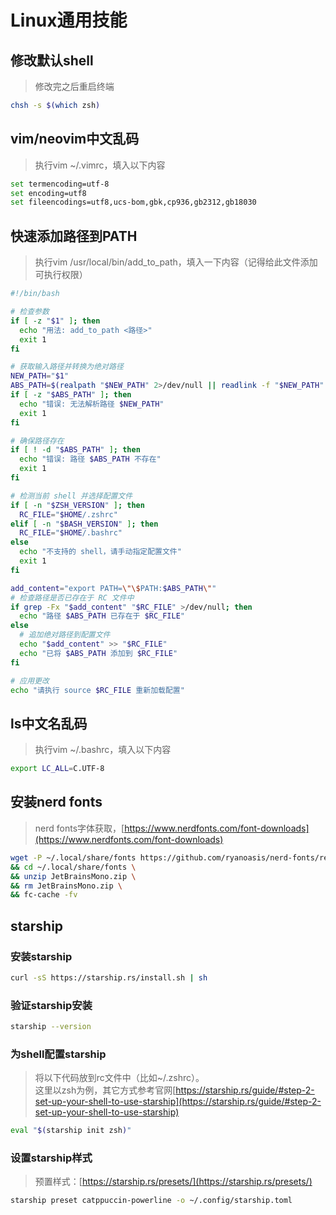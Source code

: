 # Linux通用技能

## 修改默认shell
>
> 修改完之后重启终端

```bash
chsh -s $(which zsh)
```

>
## vim/neovim中文乱码
>
> 执行<span class="strong code">vim ~/.vimrc</span>，填入以下内容

```bash
set termencoding=utf-8
set encoding=utf8
set fileencodings=utf8,ucs-bom,gbk,cp936,gb2312,gb18030
```

## 快速添加路径到PATH
>
> 执行<span class="strong code">vim /usr/local/bin/add_to_path</span>，填入一下内容（记得给此文件添加可执行权限）

```bash
#!/bin/bash

# 检查参数
if [ -z "$1" ]; then
  echo "用法: add_to_path <路径>"
  exit 1
fi

# 获取输入路径并转换为绝对路径
NEW_PATH="$1"
ABS_PATH=$(realpath "$NEW_PATH" 2>/dev/null || readlink -f "$NEW_PATH" 2>/dev/null)
if [ -z "$ABS_PATH" ]; then
  echo "错误: 无法解析路径 $NEW_PATH"
  exit 1
fi

# 确保路径存在
if [ ! -d "$ABS_PATH" ]; then
  echo "错误: 路径 $ABS_PATH 不存在"
  exit 1
fi

# 检测当前 shell 并选择配置文件
if [ -n "$ZSH_VERSION" ]; then
  RC_FILE="$HOME/.zshrc"
elif [ -n "$BASH_VERSION" ]; then
  RC_FILE="$HOME/.bashrc"
else
  echo "不支持的 shell，请手动指定配置文件"
  exit 1
fi

add_content="export PATH=\"\$PATH:$ABS_PATH\""
# 检查路径是否已存在于 RC 文件中
if grep -Fx "$add_content" "$RC_FILE" >/dev/null; then
  echo "路径 $ABS_PATH 已存在于 $RC_FILE"
else
  # 追加绝对路径到配置文件
  echo "$add_content" >> "$RC_FILE"
  echo "已将 $ABS_PATH 添加到 $RC_FILE"
fi

# 应用更改
echo "请执行 source $RC_FILE 重新加载配置"
```

## ls中文名乱码
>
> 执行<span class="strong code">vim ~/.bashrc</span>，填入以下内容

```bash
export LC_ALL=C.UTF-8
```

## 安装nerd fonts
>
> nerd fonts字体获取，[https://www.nerdfonts.com/font-downloads](https://www.nerdfonts.com/font-downloads)

```bash
wget -P ~/.local/share/fonts https://github.com/ryanoasis/nerd-fonts/releases/download/v3.4.0/JetBrainsMono.zip \
&& cd ~/.local/share/fonts \
&& unzip JetBrainsMono.zip \
&& rm JetBrainsMono.zip \
&& fc-cache -fv
```

## starship

### 安装starship

```bash
curl -sS https://starship.rs/install.sh | sh
```

### 验证starship安装

```bash
starship --version
```

### 为shell配置starship

> 将以下代码放到rc文件中（比如~/.zshrc）。<br>
> 这里以zsh为例，其它方式参考官网[https://starship.rs/guide/#step-2-set-up-your-shell-to-use-starship](https://starship.rs/guide/#step-2-set-up-your-shell-to-use-starship)

```bash
eval "$(starship init zsh)"
```

### 设置starship样式

> 预置样式：[https://starship.rs/presets/](https://starship.rs/presets/)

```bash
starship preset catppuccin-powerline -o ~/.config/starship.toml
```
